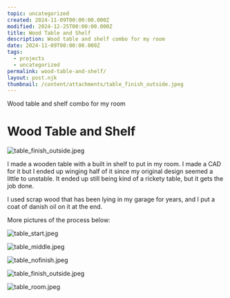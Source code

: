 ```yaml
---
topic: uncategorized
created: 2024-11-09T00:00:00.000Z
modified: 2024-12-25T00:00:00.000Z
title: Wood Table and Shelf
description: Wood table and shelf combo for my room
date: 2024-11-09T00:00:00.000Z
tags:
  - projects
  - uncategorized
permalink: wood-table-and-shelf/
layout: post.njk
thumbnail: /content/attachments/table_finish_outside.jpeg
---
```


Wood table and shelf combo for my room

# Wood Table and Shelf

![table_finish_outside.jpeg](/content/attachments/table_finish_outside.jpeg)

I made a wooden table with a built in shelf to put in my room. I made a CAD for it but I ended up winging half of it since my original design seemed a little to unstable. It ended up still being kind of a rickety table, but it gets the job done.

I used scrap wood that has been lying in my garage for years, and I put a coat of danish oil on it at the end.

More pictures of the process below:

![table_start.jpeg](/content/attachments/table_start.jpeg)

![table_middle.jpeg](/content/attachments/table_middle.jpeg)

![table_nofinish.jpeg](/content/attachments/table_nofinish.jpeg)

![table_finish_outside.jpeg](/content/attachments/table_finish_outside.jpeg)

![table_room.jpeg](/content/attachments/table_room.jpeg)
